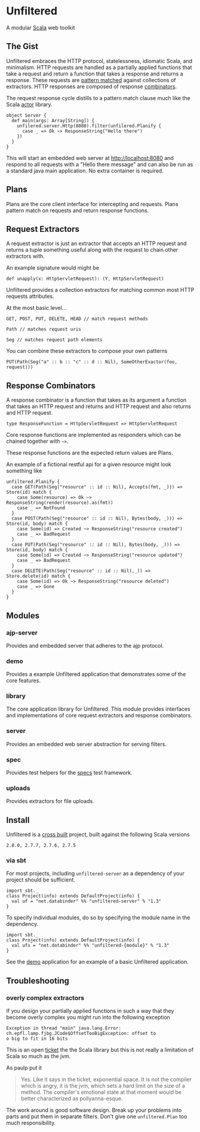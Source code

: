 # Unfiltered

A modular [Scala](http://www.scala-lang.org/) web toolkit

## The Gist

Unfiltered embraces the HTTP protocol, statelessness, idiomatic Scala, and minimalism. HTTP requests are handled as a partially applied functions that take a request and return a function that takes a response and returns a response. These requests are [pattern matched](http://en.wikipedia.org/wiki/Pattern_matching) against collections of extractors. HTTP responses are composed of response [combinators](http://en.wikipedia.org/wiki/Combinatory_logic).

The request response cycle distills to a pattern match clause much like the Scala [actor](http://www.scala-lang.org/node/242) library.

    object Server {
      def main(args: Array[String]) {
        unfilered.server.Http(8080).filter(unfilered.Planify {
          case _ => Ok ~> ResponseString("Hello there")
        })
      }
    }

This will start an embedded web server at [http://localhost:8080](http://localhost:8080) and respond to all requests with a "Hello there message" and can also be run as a standard java main application. No extra container is required.

## Plans

Plans are the core client interface for intercepting and requests. Plans pattern match on requests and return response functions.


## Request Extractors

A request extractor is just an extractor that accepts an HTTP request and returns a tuple something useful along with the request to chain other extractors with.

An example signature would might be

    def unapply(x: HttpServletRequest): (Y, HttpServletRequest)
    
Unfiltered provides a collection extractors for matching common most HTTP requests attributes.

At the most basic level...

    GET, POST, PUT, DELETE, HEAD // match request methods
    
    Path // matches request uris
    
    Seg // matches request path elements
    
You can combine these extractors to compose your own patterns

    PUT(Path(Seg("a" :: b :: "c" :: d :: Nil), SomeOtherExactor(foo, request)))


## Response Combinators

A response combinator is a function that takes as its argument a function that takes an HTTP request and returns and HTTP request and also returns and HTTP request.

    type ResponseFunction = HttpServletRequest => HttpServletRequest
    
Core response functions are implemented as responders which can be chained together with `~>`.

These response functions are the expected return values are Plans.


An example of a fictional restful api for a given resource might look something like

    unfiltered.Planify {
      case GET(Path(Seg("resource" :: id :: Nil), Accepts(fmt, _))) => Store(id) match {
        case Some(resource) => Ok ~> ResponseString(render(resource).as(fmt))
        case _ => NotFound
      }
      case POST(Path(Seg("resource" :: id :: Nil), Bytes(body, _))) => Store(id, body) match {
        case Some(id) => Created ~> ResponseString("resource created")
        case _ => BadRequest
      }
      case PUT(Path(Seg("resource" :: id :: Nil), Bytes(body, _))) => Store(id, body) match {
        case Some(id) => Created ~> ResponseString("resource updated")
        case _ => BadRequest
      }
      case DELETE(Path(Seg("resource" :: id :: Nil),_)) => Store.delete(id) match {
        case Some(id) => Ok ~> ResponseString("resource deleted")
        case _ => Gone
      }
    }


## Modules

### ajp-server

Provides and embedded server that adheres to the ajp protocol.

### demo

Provides a example Unfiltered application that demonstrates some of the core features.

### library

The core application library for Unfiltered. This module provides interfaces and implementations of core request extractors and response combinators.

### server

Provides an embedded web server abstraction for serving filters.

### spec

Provides test helpers for the [specs](http://code.google.com/p/specs/) test framework.

### uploads

Provides extractors for file uploads.

## Install

Unfiltered is a [cross built](http://code.google.com/p/simple-build-tool/wiki/CrossBuild) project, built against the following Scala versions

    2.8.0, 2.7.7, 2.7.6, 2.7.5
    
### via sbt

For most projects, including `unfiltered-server` as a dependency of your project should be sufficient.

    import sbt._
    class Project(info) extends DefaultProject(info) {
      val uf = "net.databinder" %% "unfiltered-server" % "1.3"
    }
    
To specify individual modules, do so by specifying the module name in the dependency.

    import sbt._
    class Project(info) extends DefaultProject(info) {
      val ufx = "net.databinder" %% "unfiltered-{module}" % "1.3"
    }
    
See the [demo](http://github.com/n8han/Unfiltered/tree/master/demo/) application for an example of a basic Unfiltered application.

## Troubleshooting

### overly complex extractors 
    
If you design your partially applied functions in such a way that they become overly complex you might run into the following exception
    
    Exception in thread "main" java.lang.Error: ch.epfl.lamp.fjbg.JCode$OffsetTooBigException: offset to
    o big to fit in 16 bits
      
This is an open [ticket](https://lampsvn.epfl.ch/trac/scala/ticket/1133) the the Scala library but this is not really a limitation of Scala so much as the jvm. 
  
As paulp put it
> Yes.  Like it says in the ticket, exponential space.  It is not the
> compiler which is angry, it is the jvm, which sets a hard limit on the
> size of a method.  The compiler's emotional state at that moment would
> be better characterized as pollyanna-esque.

The work around is good software design. Break up your problems into parts and put them in separate filters. Don't give one `unfiltered.Plan` too much responsibility.